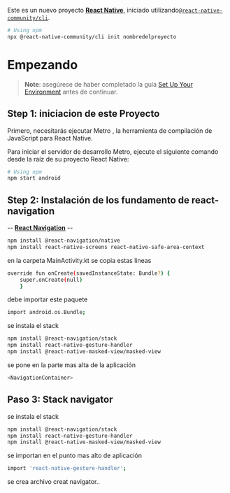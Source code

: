 Este es un nuevo proyecto [**React Native**](https://reactnative.dev), iniciado utilizando[`@react-native-community/cli`](https://github.com/react-native-community/cli).
```sh
# Using npm
npx @react-native-community/cli init nombredelproyecto

```

# Empezando

> **Note**: asegúrese de haber completado la guía [Set Up Your Environment](https://reactnative.dev/docs/set-up-your-environment)  antes de continuar.

## Step 1: iniciacion de este Proyecto

Primero, necesitarás ejecutar Metro , la herramienta de compilación de JavaScript para React Native.

Para iniciar el servidor de desarrollo Metro, ejecute el siguiente comando desde la raíz de su proyecto React Native:

```sh
# Using npm
npm start android

```

## Step 2: Instalación de los fundamento de react-navigation
-- [**React Navigation**](https://reactnavigation.org/) --

```sh
npm install @react-navigation/native
npm install react-native-screens react-native-safe-area-context
```

en la carpeta MainActivity.kt se copia estas lineas
```sh
override fun onCreate(savedInstanceState: Bundle?) {
    super.onCreate(null)
    }
```
debe importar este paquete
```sh
import android.os.Bundle;
```

se instala el stack
```sh
npm install @react-navigation/stack
npm install react-native-gesture-handler
npm install @react-native-masked-view/masked-view
```
se pone en la parte mas alta de la aplicación
```sh
<NavigationContainer>
```

## Paso 3: Stack navigator

se instala el stack
```sh
npm install @react-navigation/stack
npm install react-native-gesture-handler
npm install @react-native-masked-view/masked-view
```
se importan en el punto mas alto de aplicación
 ```sh
import 'react-native-gesture-handler';
```
se crea archivo creat navigator..